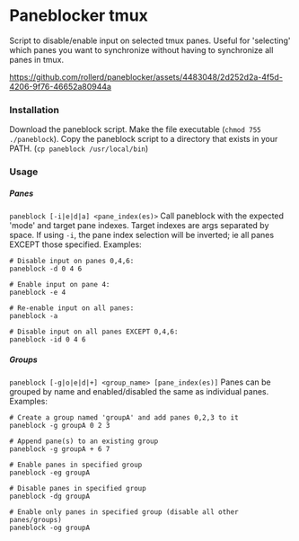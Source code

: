 # Paneblocker tmux
Script to disable/enable input on selected tmux panes. Useful for 'selecting' which panes you want to synchronize without having to synchronize all panes in tmux.

https://github.com/rollerd/paneblocker/assets/4483048/2d252d2a-4f5d-4206-9f76-46652a80944a

### Installation
Download the paneblock script.
Make the file executable (`chmod 755 ./paneblock`).
Copy the paneblock script to a directory that exists in your PATH. (`cp paneblock /usr/local/bin`)

### Usage

##### Panes
`paneblock [-i|e|d|a] <pane_index(es)>`
Call paneblock with the expected 'mode' and target pane indexes. Target indexes are args separated by space.
If using `-i`, the pane index selection will be inverted; ie all panes EXCEPT those specified.
Examples:

```
# Disable input on panes 0,4,6:
paneblock -d 0 4 6

# Enable input on pane 4:
paneblock -e 4

# Re-enable input on all panes:
paneblock -a

# Disable input on all panes EXCEPT 0,4,6:
paneblock -id 0 4 6
```

##### Groups
`paneblock [-g|o|e|d|+] <group_name> [pane_index(es)]`
Panes can be grouped by name and enabled/disabled the same as individual panes.
Examples:

```
# Create a group named 'groupA' and add panes 0,2,3 to it
paneblock -g groupA 0 2 3

# Append pane(s) to an existing group
paneblock -g groupA + 6 7

# Enable panes in specified group
paneblock -eg groupA

# Disable panes in specified group
paneblock -dg groupA

# Enable only panes in specified group (disable all other panes/groups)
paneblock -og groupA
```





